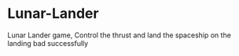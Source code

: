 # Lunar-Lander
Lunar Lander game, Control the thrust and land the spaceship on the landing bad successfully 
